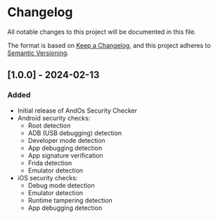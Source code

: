# Changelog

All notable changes to this project will be documented in this file.

The format is based on [Keep a Changelog](https://keepachangelog.com/en/1.0.0/),
and this project adheres to [Semantic Versioning](https://semver.org/spec/v2.0.0.html).

## [1.0.0] - 2024-02-13

### Added
- Initial release of AndOs Security Checker
- Android security checks:
  - Root detection
  - ADB (USB debugging) detection
  - Developer mode detection
  - App debugging detection
  - App signature verification
  - Frida detection
  - Emulator detection
- iOS security checks:
  - Debug mode detection
  - Emulator detection
  - Runtime tampering detection
  - App debugging detection
